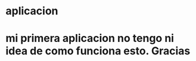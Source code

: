 aplicacion
==========
mi primera aplicacion
no tengo ni idea de como funciona esto. Gracias
=========================================
